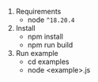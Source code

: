 1. Requirements
    - node `^18.20.4`
2. Install
    - npm install
    - npm run build
3. Run example
    - cd examples
    - node \<example>.js 